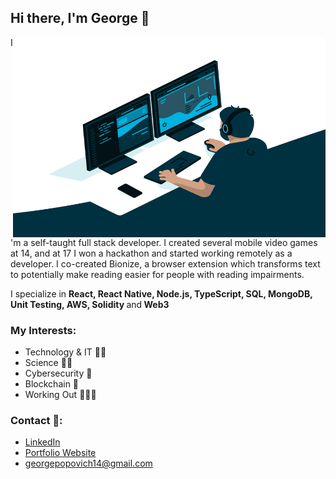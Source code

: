 ## Hi there, I'm George 👋

  <img align="right" alt="GIF" src="https://raw.githubusercontent.com/g-popovic/g-popovic/master/programmer.gif" width="500" height="320" />

I'm a self-taught full stack developer. I created several mobile video games at 14, and at 17 I won a hackathon and started
working remotely as a developer. I co-created Bionize, a browser
extension which transforms text to potentially make reading easier for
people with reading impairments.

I specialize in
<b>React, React Native, Node.js, TypeScript, SQL, MongoDB, Unit Testing,
  AWS, Solidity </b>and<b> Web3</b>

### My Interests:

-   Technology & IT 👨‍💻
-   Science 🧠🧪
-   Cybersecurity 🔐
-   Blockchain 🔗
-   Working Out 🏋🏻‍♂️

### Contact 📱:

-   <a href="https://linkedin.com/in/g-popovic">LinkedIn</a>
-   <a href="https://g-popovic.github.io">Portfolio Website</a>
-   georgepopovich14@gmail.com

